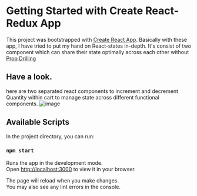 # Getting Started with Create React-Redux App

This project was bootstrapped with [Create React App](https://github.com/facebook/create-react-app).
Basically with these app, I have tried to put my hand on React-states in-depth.
It's consist of two component which can share their state optimally across each other without [Prop Drilling](https://dev.to/codeofrelevancy/what-is-prop-drilling-in-react-3kol)

## Have a look.
here are two separated react components to increment and decrement Quantity within cart to manage state across different functional components.
![image](https://github.com/Prathamesh18X/Redux-App-Getting-started/assets/109477390/081e4cde-b082-41b6-a256-8a5c4e650aee)


## Available Scripts

In the project directory, you can run:

### `npm start`

Runs the app in the development mode.\
Open [http://localhost:3000](http://localhost:3000) to view it in your browser.

The page will reload when you make changes.\
You may also see any lint errors in the console.


